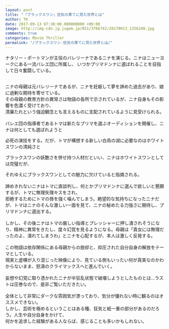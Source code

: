 ```yaml
---
layout: post
title: "『ブラックスワン』狂気の果てに見た世界とは"
author: TK
date: 2017-09-13 07:38:00.000000000 +09:00
image: http://img-cdn.jg.jugem.jp/851/3766742/20170913_1356248.jpg
comments: true
categories: Movie Thriller
permalink: "/ブラックスワン-狂気の果てに見た世界とは/"
---
```



<p>ナタリー・ポートマンが主役のバレリーナであるニナを演じる。ニナはニューヨークにある一流バレエ団に所属し、
いつかプリマドンナに選ばれることを目指して日々奮闘している。</p>

<br />
ニナの母親は元バレリーナであるが、ニナを妊娠して夢を諦めた過去があり、娘に過剰な期待を寄せている。<br />
その母親の教育方針の異常さは物語の各所で示されているが、ニナ自身もその影響を色濃く受けており、<br />
清廉たれという強迫観念とも言えるものに支配されているように見受けられる。<br />
<br />
バレエ団の指導者であるトマは新たなプリマを選ぶオーディションを開催し、ニナは何としても選ばれようと</p>

<p>必死の演技をする。だが、トマが構想する新しい白鳥の湖に必要なのはホワイトスワンの清純さと</p>

<p>ブラックスワンの妖艶さを併せ持つ人材だといい、ニナはホワイトスワンとしては完璧だが、</p>

<p>それゆえにブラックスワンとしての魅力に欠けていると指摘される。<br />
<br />
諦めきれないニナはトマに直談判し、何とかプリマドンナに選んで欲しいと懇願するが、トマに無理矢理キスをされ、<br />
拒絶するためにトマの唇を強く噛んでしまう。絶望的な気持ちになったニナだが、トマはニナのそんな激しい一面を見て、ニナの秘めたる力強さに期待し、プリマドンナに選出する。<br />
<br />
しかし、その後ニナはトマの厳しい指導とプレッシャーに押し潰されそうになり、精神に異常をきたし、度々幻覚を見るようになる。母親は「貴女には無理だったのよ、潰れてしまうわ」とニナを心配するが、本人は激しく反発する。<br />
<br />
この物語は依存関係にある母親からの脱却と、抑圧された自分自身の解放をテーマとしている。<br />
現実と虚構が入り混じった映像により、見ている側もいったい何が真実なのかわからないまま、怒濤のクライマックスへと進んでいく。<br />
<br />
妄想や幻覚に取り憑かれたニナが半狂乱状態で破壊しようとしたものとは&hellip;ラストは圧巻なので、是非ご覧いただきたい。<br />
<br />
全体として非常にダークな雰囲気が漂っており、気分が優れない時に観るのはオススメできない。<br />
しかし、芸術を極めるということはある種、狂気と紙一重の部分があるのだろう。人生や自分自身をかけて、<br />
何かを追求した経験がある人ならば、感じることも多いかもしれない。</p>
